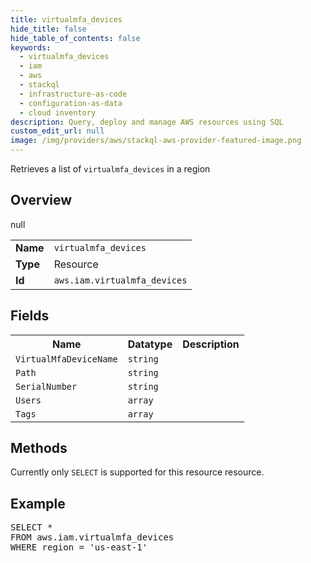 ```yaml
---
title: virtualmfa_devices
hide_title: false
hide_table_of_contents: false
keywords:
  - virtualmfa_devices
  - iam
  - aws
  - stackql
  - infrastructure-as-code
  - configuration-as-data
  - cloud inventory
description: Query, deploy and manage AWS resources using SQL
custom_edit_url: null
image: /img/providers/aws/stackql-aws-provider-featured-image.png
---
```

Retrieves a list of <code>virtualmfa_devices</code> in a region

## Overview
<table><tbody>
<tr><td><b>Name</b></td><td><code>virtualmfa_devices</code></td></tr>
<tr><td><b>Type</b></td><td>Resource</td></tr>
null
<tr><td><b>Id</b></td><td><code>aws.iam.virtualmfa_devices</code></td></tr>
</tbody></table>

## Fields
<table><tbody>
<tr><th>Name</th><th>Datatype</th><th>Description</th></tr>
<tr><td><code>VirtualMfaDeviceName</code></td><td><code>string</code></td><td></td></tr><tr><td><code>Path</code></td><td><code>string</code></td><td></td></tr><tr><td><code>SerialNumber</code></td><td><code>string</code></td><td></td></tr><tr><td><code>Users</code></td><td><code>array</code></td><td></td></tr><tr><td><code>Tags</code></td><td><code>array</code></td><td></td></tr>
</tbody></table>

## Methods
Currently only <code>SELECT</code> is supported for this resource resource.

## Example
<pre>
SELECT * 
FROM aws.iam.virtualmfa_devices
WHERE region = 'us-east-1'
</pre>

